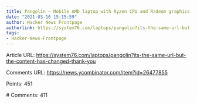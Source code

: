 ```yaml
---
title: Pangolin – Mobile AMD laptop with Ryzen CPU and Radeon graphics
date: "2021-03-16 15:15:59"
author: Hacker News Frontpage
authorlink: https://system76.com/laptops/pangolin?its-the-same-url-but-the-content-has-changed-thank-you
tags:
- Hacker-News-Frontpage
---
```


<p>Article URL: <a href="https://system76.com/laptops/pangolin?its-the-same-url-but-the-content-has-changed-thank-you">https://system76.com/laptops/pangolin?its-the-same-url-but-the-content-has-changed-thank-you</a></p>
<p>Comments URL: <a href="https://news.ycombinator.com/item?id=26477855">https://news.ycombinator.com/item?id=26477855</a></p>
<p>Points: 451</p>
<p># Comments: 411</p>
